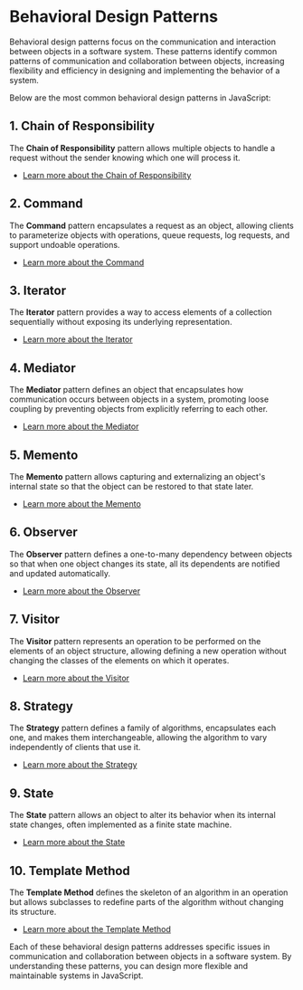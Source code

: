 # Behavioral Design Patterns

Behavioral design patterns focus on the communication and interaction between objects in a software system. These patterns identify common patterns of communication and collaboration between objects, increasing flexibility and efficiency in designing and implementing the behavior of a system.

Below are the most common behavioral design patterns in JavaScript:

## 1. Chain of Responsibility

The **Chain of Responsibility** pattern allows multiple objects to handle a request without the sender knowing which one will process it.

- [Learn more about the Chain of Responsibility](/patterns/behavioral/chain-of-responsibility.md)

## 2. Command

The **Command** pattern encapsulates a request as an object, allowing clients to parameterize objects with operations, queue requests, log requests, and support undoable operations.

- [Learn more about the Command](/patterns/behavioral/command.md)

## 3. Iterator

The **Iterator** pattern provides a way to access elements of a collection sequentially without exposing its underlying representation.

- [Learn more about the Iterator](/patterns/behavioral/iterator.md)

## 4. Mediator

The **Mediator** pattern defines an object that encapsulates how communication occurs between objects in a system, promoting loose coupling by preventing objects from explicitly referring to each other.

- [Learn more about the Mediator](/patterns/behavioral/mediator.md)

## 5. Memento

The **Memento** pattern allows capturing and externalizing an object's internal state so that the object can be restored to that state later.

- [Learn more about the Memento](/patterns/behavioral/memento.md)

## 6. Observer

The **Observer** pattern defines a one-to-many dependency between objects so that when one object changes its state, all its dependents are notified and updated automatically.

- [Learn more about the Observer](/patterns/behavioral/observer.md)

## 7. Visitor

The **Visitor** pattern represents an operation to be performed on the elements of an object structure, allowing defining a new operation without changing the classes of the elements on which it operates.

- [Learn more about the Visitor](/patterns/behavioral/visitor.md)

## 8. Strategy

The **Strategy** pattern defines a family of algorithms, encapsulates each one, and makes them interchangeable, allowing the algorithm to vary independently of clients that use it.

- [Learn more about the Strategy](/patterns/behavioral/strategy.md)

## 9. State

The **State** pattern allows an object to alter its behavior when its internal state changes, often implemented as a finite state machine.

- [Learn more about the State](/patterns/behavioral/state.md)

## 10. Template Method

The **Template Method** defines the skeleton of an algorithm in an operation but allows subclasses to redefine parts of the algorithm without changing its structure.

- [Learn more about the Template Method](/patterns/behavioral/template-method.md)

Each of these behavioral design patterns addresses specific issues in communication and collaboration between objects in a software system. By understanding these patterns, you can design more flexible and maintainable systems in JavaScript.